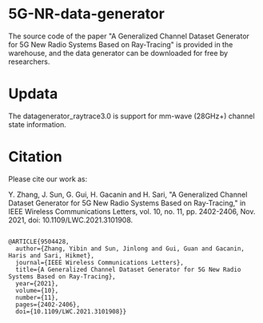 # 5G-NR-data-generator
The source code of the paper "A Generalized Channel Dataset Generator for 5G New Radio Systems Based on Ray-Tracing" is provided in the warehouse, and the data generator can be downloaded for free by researchers.

# Updata

The datagenerator_raytrace3.0 is support for mm-wave (28GHz+) channel state information.

# Citation
Please cite our work as:

Y. Zhang, J. Sun, G. Gui, H. Gacanin and H. Sari, "A Generalized Channel Dataset Generator for 5G New Radio Systems Based on Ray-Tracing," in IEEE Wireless Communications Letters, vol. 10, no. 11, pp. 2402-2406, Nov. 2021, doi: 10.1109/LWC.2021.3101908.

```

@ARTICLE{9504428,
  author={Zhang, Yibin and Sun, Jinlong and Gui, Guan and Gacanin, Haris and Sari, Hikmet},
  journal={IEEE Wireless Communications Letters}, 
  title={A Generalized Channel Dataset Generator for 5G New Radio Systems Based on Ray-Tracing}, 
  year={2021},
  volume={10},
  number={11},
  pages={2402-2406},
  doi={10.1109/LWC.2021.3101908}}
```
